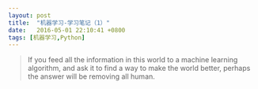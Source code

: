 ```yaml
---
layout: post
title:  "机器学习-学习笔记（1）"
date:   2016-05-01 22:10:41 +0800
tags: [机器学习,Python]
---
```


>If you feed all the information in  this world to  a machine learning algorithm, and ask it to find  a way to make the world better, perhaps the answer will be removing all human.
